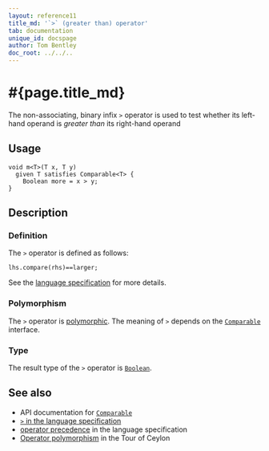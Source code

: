 ```yaml
---
layout: reference11
title_md: '`>` (greater than) operator'
tab: documentation
unique_id: docspage
author: Tom Bentley
doc_root: ../../..
---
```


# #{page.title_md}

The non-associating, binary infix `>` operator is used to test whether its left-hand 
operand is *greater than* its right-hand operand

## Usage 

<!-- try: -->
    void m<T>(T x, T y) 
      given T satisfies Comparable<T> {
        Boolean more = x > y;
    }

## Description

### Definition

The `>` operator is defined as follows:

<!-- check:none -->
<!-- try: -->
    lhs.compare(rhs)==larger;

See the [language specification](#{site.urls.spec_current}#equalitycomparison) for more details.

### Polymorphism

The `>` operator is [polymorphic](#{page.doc_root}/reference/operator/operator-polymorphism). 
The meaning of `>` depends on the 
[`Comparable`](#{site.urls.apidoc_1_1}/Comparable.type.html) interface.

### Type

The result type of the `>` operator is [`Boolean`](#{site.urls.apidoc_1_1}/Boolean.type.html).

## See also

* API documentation for [`Comparable`](#{site.urls.apidoc_1_1}/Comparable.type.html)
* [`>` in the language specification](#{site.urls.spec_current}#equalitycomparison)
* [operator precedence](#{site.urls.spec_current}#operatorprecedence) in the 
  language specification
* [Operator polymorphism](#{page.doc_root}/tour/language-module/#operator_polymorphism) 
  in the Tour of Ceylon

